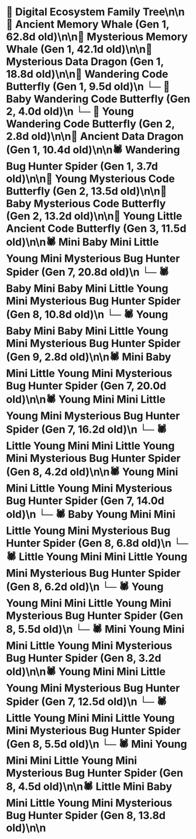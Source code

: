 # 🌳 Digital Ecosystem Family Tree\n\n🐋 Ancient Memory Whale (Gen 1, 62.8d old)\n\n🐋 Mysterious Memory Whale (Gen 1, 42.1d old)\n\n🐉 Mysterious Data Dragon (Gen 1, 18.8d old)\n\n🦋 Wandering Code Butterfly (Gen 1, 9.5d old)\n  └─ 🦋 Baby Wandering Code Butterfly (Gen 2, 4.0d old)\n  └─ 🦋 Young Wandering Code Butterfly (Gen 2, 2.8d old)\n\n🐉 Ancient Data Dragon (Gen 1, 10.4d old)\n\n🕷️ Wandering Bug Hunter Spider (Gen 1, 3.7d old)\n\n🦋 Young Mysterious Code Butterfly (Gen 2, 13.5d old)\n\n🦋 Baby Mysterious Code Butterfly (Gen 2, 13.2d old)\n\n🦋 Young Little Ancient Code Butterfly (Gen 3, 11.5d old)\n\n🕷️ Mini Baby Mini Little Young Mini Mysterious Bug Hunter Spider (Gen 7, 20.8d old)\n  └─ 🕷️ Baby Mini Baby Mini Little Young Mini Mysterious Bug Hunter Spider (Gen 8, 10.8d old)\n    └─ 🕷️ Young Baby Mini Baby Mini Little Young Mini Mysterious Bug Hunter Spider (Gen 9, 2.8d old)\n\n🕷️ Mini Baby Mini Little Young Mini Mysterious Bug Hunter Spider (Gen 7, 20.0d old)\n\n🕷️ Young Mini Mini Little Young Mini Mysterious Bug Hunter Spider (Gen 7, 16.2d old)\n  └─ 🕷️ Little Young Mini Mini Little Young Mini Mysterious Bug Hunter Spider (Gen 8, 4.2d old)\n\n🕷️ Young Mini Mini Little Young Mini Mysterious Bug Hunter Spider (Gen 7, 14.0d old)\n  └─ 🕷️ Baby Young Mini Mini Little Young Mini Mysterious Bug Hunter Spider (Gen 8, 6.8d old)\n  └─ 🕷️ Little Young Mini Mini Little Young Mini Mysterious Bug Hunter Spider (Gen 8, 6.2d old)\n  └─ 🕷️ Young Young Mini Mini Little Young Mini Mysterious Bug Hunter Spider (Gen 8, 5.5d old)\n  └─ 🕷️ Mini Young Mini Mini Little Young Mini Mysterious Bug Hunter Spider (Gen 8, 3.2d old)\n\n🕷️ Young Mini Mini Little Young Mini Mysterious Bug Hunter Spider (Gen 7, 12.5d old)\n  └─ 🕷️ Little Young Mini Mini Little Young Mini Mysterious Bug Hunter Spider (Gen 8, 5.5d old)\n  └─ 🕷️ Mini Young Mini Mini Little Young Mini Mysterious Bug Hunter Spider (Gen 8, 4.5d old)\n\n🕷️ Little Mini Baby Mini Little Young Mini Mysterious Bug Hunter Spider (Gen 8, 13.8d old)\n\n